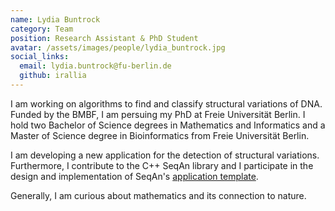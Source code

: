 ```yaml
---
name: Lydia Buntrock
category: Team
position: Research Assistant & PhD Student
avatar: /assets/images/people/lydia_buntrock.jpg
social_links:
  email: lydia.buntrock@fu-berlin.de
  github: irallia
---
```

I am working on algorithms to find and classify structural variations of DNA. Funded by the BMBF, I am persuing my PhD
at Freie Universität Berlin.
I hold two Bachelor of Science degrees in Mathematics and Informatics and a Master of Science degree in Bioinformatics
from Freie Universität Berlin.

I am developing a new application for the detection of structural variations.
Furthermore, I contribute to the C++ SeqAn library and I participate in the design and implementation of SeqAn's
[application template](https://github.com/seqan/app-template).

Generally, I am curious about mathematics and its connection to nature.
